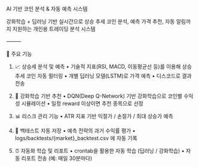 AI 기반 코인 분석 & 자동 예측 시스템

강화학습 + 딥러닝 기반
실시간으로 상승 추세 코인 분석, 예측 가격 추천, 자동 알림까지 지원하는 개인용 트레이딩 분석 시스템

⸻

📌 주요 기능

1. 📈 상승세 분석 및 예측
   •	기술적 지표(RSI, MACD, 이동평균선 등)를 이용해 상승 추세 코인 자동 필터링
   •	개별 딥러닝 모델(LSTM)로 가격 예측
   •	디스코드로 결과 전송

2. 🤖 강화학습 기반 추천
   •	DQN(Deep Q-Network) 기반 강화학습으로 코인별 수익성 시뮬레이션
   •	일정 reward 이상이면 추천 종목으로 선정

3. 📊 리스크 관리 기능
   •	ATR 지표 기반 익절가 / 손절가 / 최대 상승가 예측

4. 🧪 백테스트 자동 저장
   •	예측 전략의 과거 수익률 평가
   •	logs/backtests/{market}_backtest.csv 에 자동 기록

5. ⏰ 자동화 학습 및 리포트
   •	crontab을 활용한 자동 학습 (딥러닝 / 강화학습)
   •	자동 리포트 전송 (예: 매일 30분마다)
